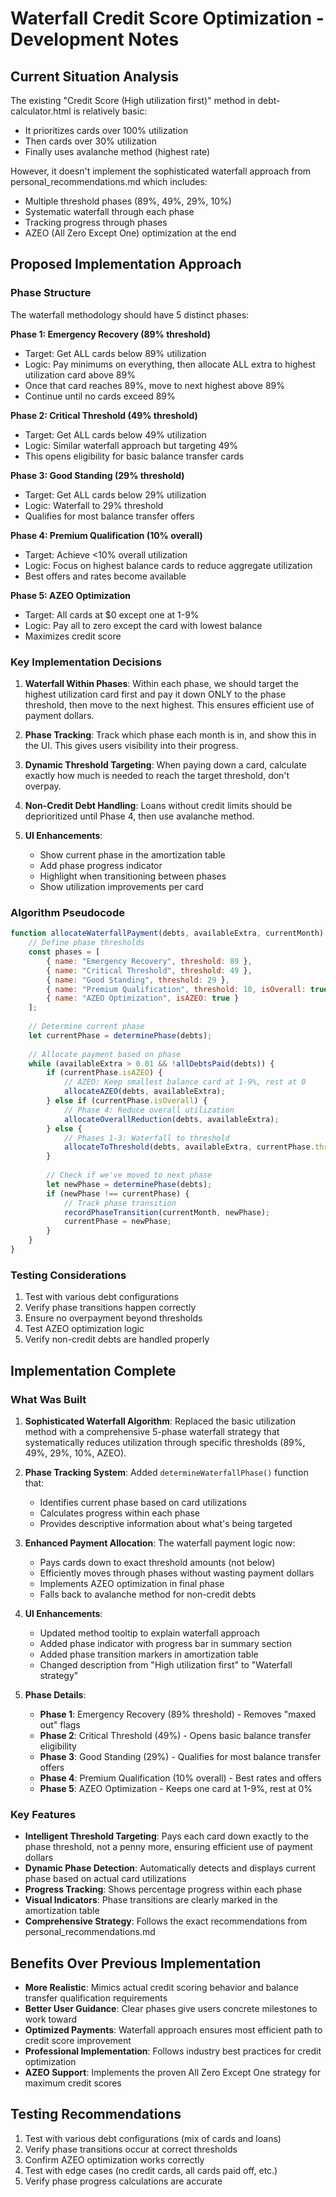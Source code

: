 # Waterfall Credit Score Optimization - Development Notes

## Current Situation Analysis

The existing "Credit Score (High utilization first)" method in debt-calculator.html is relatively basic:
- It prioritizes cards over 100% utilization 
- Then cards over 30% utilization
- Finally uses avalanche method (highest rate)

However, it doesn't implement the sophisticated waterfall approach from personal_recommendations.md which includes:
- Multiple threshold phases (89%, 49%, 29%, 10%)
- Systematic waterfall through each phase
- Tracking progress through phases
- AZEO (All Zero Except One) optimization at the end

## Proposed Implementation Approach

### Phase Structure
The waterfall methodology should have 5 distinct phases:

**Phase 1: Emergency Recovery (89% threshold)**
- Target: Get ALL cards below 89% utilization
- Logic: Pay minimums on everything, then allocate ALL extra to highest utilization card above 89%
- Once that card reaches 89%, move to next highest above 89%
- Continue until no cards exceed 89%

**Phase 2: Critical Threshold (49% threshold)**  
- Target: Get ALL cards below 49% utilization
- Logic: Similar waterfall approach but targeting 49%
- This opens eligibility for basic balance transfer cards

**Phase 3: Good Standing (29% threshold)**
- Target: Get ALL cards below 29% utilization  
- Logic: Waterfall to 29% threshold
- Qualifies for most balance transfer offers

**Phase 4: Premium Qualification (10% overall)**
- Target: Achieve <10% overall utilization
- Logic: Focus on highest balance cards to reduce aggregate utilization
- Best offers and rates become available

**Phase 5: AZEO Optimization**
- Target: All cards at $0 except one at 1-9%
- Logic: Pay all to zero except the card with lowest balance
- Maximizes credit score

### Key Implementation Decisions

1. **Waterfall Within Phases**: Within each phase, we should target the highest utilization card first and pay it down ONLY to the phase threshold, then move to the next highest. This ensures efficient use of payment dollars.

2. **Phase Tracking**: Track which phase each month is in, and show this in the UI. This gives users visibility into their progress.

3. **Dynamic Threshold Targeting**: When paying down a card, calculate exactly how much is needed to reach the target threshold, don't overpay.

4. **Non-Credit Debt Handling**: Loans without credit limits should be deprioritized until Phase 4, then use avalanche method.

5. **UI Enhancements**:
   - Show current phase in the amortization table
   - Add phase progress indicator
   - Highlight when transitioning between phases
   - Show utilization improvements per card

### Algorithm Pseudocode

```javascript
function allocateWaterfallPayment(debts, availableExtra, currentMonth) {
    // Define phase thresholds
    const phases = [
        { name: "Emergency Recovery", threshold: 89 },
        { name: "Critical Threshold", threshold: 49 },
        { name: "Good Standing", threshold: 29 },
        { name: "Premium Qualification", threshold: 10, isOverall: true },
        { name: "AZEO Optimization", isAZEO: true }
    ];
    
    // Determine current phase
    let currentPhase = determinePhase(debts);
    
    // Allocate payment based on phase
    while (availableExtra > 0.01 && !allDebtsPaid(debts)) {
        if (currentPhase.isAZEO) {
            // AZEO: Keep smallest balance card at 1-9%, rest at 0
            allocateAZEO(debts, availableExtra);
        } else if (currentPhase.isOverall) {
            // Phase 4: Reduce overall utilization
            allocateOverallReduction(debts, availableExtra);
        } else {
            // Phases 1-3: Waterfall to threshold
            allocateToThreshold(debts, availableExtra, currentPhase.threshold);
        }
        
        // Check if we've moved to next phase
        let newPhase = determinePhase(debts);
        if (newPhase !== currentPhase) {
            // Track phase transition
            recordPhaseTransition(currentMonth, newPhase);
            currentPhase = newPhase;
        }
    }
}
```

### Testing Considerations

1. Test with various debt configurations
2. Verify phase transitions happen correctly
3. Ensure no overpayment beyond thresholds
4. Test AZEO optimization logic
5. Verify non-credit debts are handled properly

## Implementation Complete

### What Was Built

1. **Sophisticated Waterfall Algorithm**: Replaced the basic utilization method with a comprehensive 5-phase waterfall strategy that systematically reduces utilization through specific thresholds (89%, 49%, 29%, 10%, AZEO).

2. **Phase Tracking System**: Added `determineWaterfallPhase()` function that:
   - Identifies current phase based on card utilizations
   - Calculates progress within each phase
   - Provides descriptive information about what's being targeted

3. **Enhanced Payment Allocation**: The waterfall payment logic now:
   - Pays cards down to exact threshold amounts (not below)
   - Efficiently moves through phases without wasting payment dollars
   - Implements AZEO optimization in final phase
   - Falls back to avalanche method for non-credit debts

4. **UI Enhancements**:
   - Updated method tooltip to explain waterfall approach
   - Added phase indicator with progress bar in summary section
   - Added phase transition markers in amortization table
   - Changed description from "High utilization first" to "Waterfall strategy"

5. **Phase Details**:
   - **Phase 1**: Emergency Recovery (89% threshold) - Removes "maxed out" flags
   - **Phase 2**: Critical Threshold (49%) - Opens basic balance transfer eligibility
   - **Phase 3**: Good Standing (29%) - Qualifies for most balance transfer offers
   - **Phase 4**: Premium Qualification (10% overall) - Best rates and offers
   - **Phase 5**: AZEO Optimization - Keeps one card at 1-9%, rest at 0%

### Key Features

- **Intelligent Threshold Targeting**: Pays each card down exactly to the phase threshold, not a penny more, ensuring efficient use of payment dollars
- **Dynamic Phase Detection**: Automatically detects and displays current phase based on actual card utilizations
- **Progress Tracking**: Shows percentage progress within each phase
- **Visual Indicators**: Phase transitions are clearly marked in the amortization table
- **Comprehensive Strategy**: Follows the exact recommendations from personal_recommendations.md

## Benefits Over Previous Implementation

- **More Realistic**: Mimics actual credit scoring behavior and balance transfer qualification requirements
- **Better User Guidance**: Clear phases give users concrete milestones to work toward
- **Optimized Payments**: Waterfall approach ensures most efficient path to credit score improvement
- **Professional Implementation**: Follows industry best practices for credit optimization
- **AZEO Support**: Implements the proven All Zero Except One strategy for maximum credit scores

## Testing Recommendations

1. Test with various debt configurations (mix of cards and loans)
2. Verify phase transitions occur at correct thresholds
3. Confirm AZEO optimization works correctly
4. Test with edge cases (no credit cards, all cards paid off, etc.)
5. Verify phase progress calculations are accurate